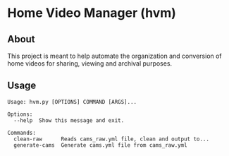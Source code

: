 # Home Video Manager (hvm)

## About

This project is meant to help automate the organization and conversion of
home videos for sharing, viewing and archival purposes.

## Usage

```
Usage: hvm.py [OPTIONS] COMMAND [ARGS]...

Options:
  --help  Show this message and exit.

Commands:
  clean-raw      Reads cams_raw.yml file, clean and output to...
  generate-cams  Generate cams.yml file from cams_raw.yml
```